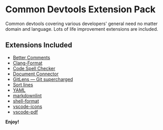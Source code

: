 # Common Devtools Extension Pack

Common devtools covering various developers' general need no matter domain and language.
Lots of life improvement extensions are included.

## Extensions Included

- [Better Comments](https://marketplace.visualstudio.com/items?itemName=aaron-bond.better-comments)
- [Clang-Format](https://marketplace.visualstudio.com/items?itemName=xaver.clang-format)
- [Code Spell Checker](https://marketplace.visualstudio.com/items?itemName=streetsidesoftware.code-spell-checker)
- [Document Connector](https://marketplace.visualstudio.com/items?itemName=mintlify.connector)
- [GitLens — Git supercharged](https://marketplace.visualstudio.com/items?itemName=eamodio.gitlens)
- [Sort lines](https://marketplace.visualstudio.com/items?itemName=Tyriar.sort-lines)
- [YAML](https://marketplace.visualstudio.com/items?itemName=redhat.vscode-yaml)
- [markdownlint](https://marketplace.visualstudio.com/items?itemName=DavidAnson.vscode-markdownlint)
- [shell-format](https://marketplace.visualstudio.com/items?itemName=foxundermoon.shell-format)
- [vscode-icons](https://marketplace.visualstudio.com/items?itemName=vscode-icons-team.vscode-icons)
- [vscode-pdf](https://marketplace.visualstudio.com/items?itemName=tomoki1207.pdf)

**Enjoy!**
